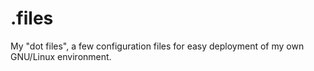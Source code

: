 # .files

My "dot files", a few configuration files for easy deployment of my own GNU/Linux environment. 
